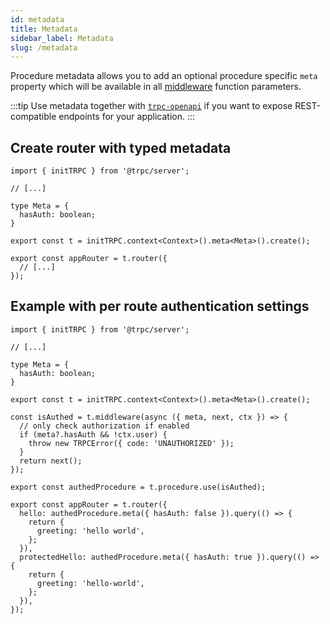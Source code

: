 ```yaml
---
id: metadata
title: Metadata
sidebar_label: Metadata
slug: /metadata
---
```


Procedure metadata allows you to add an optional procedure specific `meta` property which will be available in all [middleware](middlewares) function parameters.


:::tip
Use metadata together with [`trpc-openapi`](https://github.com/jlalmes/trpc-openapi) if you want to expose REST-compatible endpoints for your application.
:::
## Create router with typed metadata

```tsx
import { initTRPC } from '@trpc/server';

// [...]

type Meta = {
  hasAuth: boolean;
}

export const t = initTRPC.context<Context>().meta<Meta>().create();

export const appRouter = t.router({
  // [...]
});
```

## Example with per route authentication settings

```tsx title='server.ts'
import { initTRPC } from '@trpc/server';

// [...]

type Meta = {
  hasAuth: boolean;
}

export const t = initTRPC.context<Context>().meta<Meta>().create();

const isAuthed = t.middleware(async ({ meta, next, ctx }) => {
  // only check authorization if enabled
  if (meta?.hasAuth && !ctx.user) {
    throw new TRPCError({ code: 'UNAUTHORIZED' });
  }
  return next();
});

export const authedProcedure = t.procedure.use(isAuthed);

export const appRouter = t.router({
  hello: authedProcedure.meta({ hasAuth: false }).query(() => {
    return {
      greeting: 'hello world',
    };
  }),
  protectedHello: authedProcedure.meta({ hasAuth: true }).query(() => {
    return {
      greeting: 'hello-world',
    };
  }),
});
```
